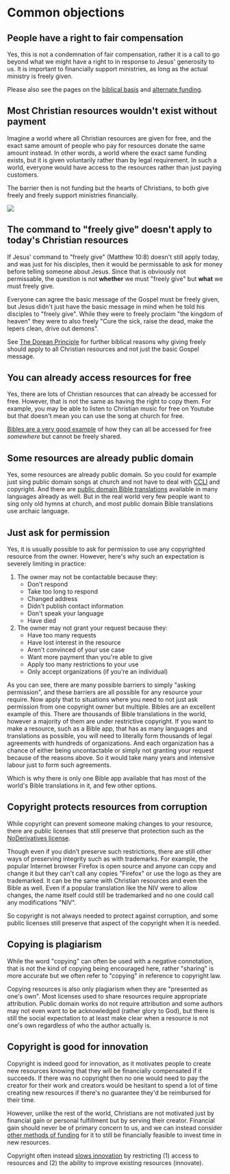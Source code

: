 
# Common objections

## People have a right to fair compensation
Yes, this is not a condemnation of fair compensation, rather it is a call to go beyond what we might have a right to in response to Jesus' generosity to us. It is important to financially support ministries, as long as the actual ministry is freely given.

Please also see the pages on the [biblical basis](/explain/biblical/) and [alternate funding](/explain/funding/).


## Most Christian resources wouldn't exist without payment
Imagine a world where all Christian resources are given for free, and the exact same amount of people who pay for resources donate the same amount instead. In other words, a world where the exact same funding exists, but it is given voluntarily rather than by legal requirement. In such a world, everyone would have access to the resources rather than just paying customers.

The barrier then is not funding but the hearts of Christians, to both give freely and freely support ministries financially.

<img src='@/_assets/ill_reach.svg'>


## The command to "freely give" doesn't apply to today's Christian resources
If Jesus' command to "freely give" (Matthew 10:8) doesn't still apply today, and was just for his disciples, then it would be permissable to ask for money before telling someone about Jesus. Since that is obviously not permissable, the question is not __whether__ we must "freely give" but __what__ we must freely give.

Everyone can agree the basic message of the Gospel must be freely given, but Jesus didn't just have the basic message in mind when he told his disciples to "freely give". While they were to freely proclaim "the kingdom of heaven" they were to also freely "Cure the sick, raise the dead, make the lepers clean, drive out demons".

See [The Dorean Principle](https://thedoreanprinciple.org/) for further biblical reasons why giving freely should apply to all Christian resources and not just the basic Gospel message.


## You can already access resources for free
Yes, there are lots of Christian resources that can already be accessed for free. However, that is not the same as having the right to copy them. For example, you may be able to listen to Christian music for free on Youtube but that doesn't mean you can use the song at church for free.

[Bibles are a very good example](/initiatives/bibles/) of how they can all be accessed for free _somewhere_ but cannot be freely shared.


## Some resources are already public domain
Yes, some resources are already public domain. So you could for example just sing public domain songs at church and not have to deal with [CCLI](https://ccli.com/) and copyright. And there are [public domain Bible translations](https://fetch.bible/content/bibles/) available in many languages already as well. But in the real world very few people want to sing only old hymns at church, and most public domain Bible translations use archaic language.


## Just ask for permission
Yes, it is usually possible to ask for permission to use any copyrighted resource from the owner. However, here's why such an expectation is severely limiting in practice:

 1. The owner may not be contactable because they:
    * Don't respond
    * Take too long to respond
    * Changed address
    * Didn't publish contact information
    * Don't speak your language
    * Have died
 1. The owner may not grant your request because they:
    * Have too many requests
    * Have lost interest in the resource
    * Aren't convinced of your use case
    * Want more payment than you're able to give
    * Apply too many restrictions to your use
    * Only accept organizations (if you're an individual)

As you can see, there are many possible barriers to simply "asking permission", and these barriers are all possible for any resource your require. Now apply that to situations where you need to not just ask permission from one copyright owner but multiple. Bibles are an excellent example of this. There are thousands of Bible translations in the world, however a majority of them are under restrictive copyright. If you want to make a resource, such as a Bible app, that has as many languages and translations as possible, you will need to literally form thousands of legal agreements with hundreds of organizations. And each organization has a chance of either being uncontactable or simply not granting your request because of the reasons above. So it would take many years and intensive labour just to form such agreements.

Which is why there is only one Bible app available that has most of the world's Bible translations in it, and few other options.



## Copyright protects resources from corruption
While copyright can prevent someone making changes to your resource, there are public licenses that still preserve that protection such as the [NoDerivatives license](https://creativecommons.org/licenses/by-nd/4.0/).

Though even if you didn't preserve such restrictions, there are still other ways of preserving integrity such as with trademarks. For example, the popular Internet browser Firefox is open source and anyone can copy and change it but they can't call any copies "Firefox" or use the logo as they are trademarked. It can be the same with Christian resources and even the Bible as well. Even if a popular translation like the NIV were to allow changes, the name itself could still be trademarked and no one could call any modifications "NIV".

So copyright is not always needed to protect against corruption, and some public licenses still preserve that aspect of the copyright when it is needed.


## Copying is plagiarism
While the word "copying" can often be used with a negative connotation, that is not the kind of copying being encouraged here, rather "sharing" is more accurate but we often refer to "copying" in reference to copyright law.

Copying resources is also only plagiarism when they are "presented as one's own". Most licenses used to share resources require appropriate attribution. Public domain works do not require attribution and some authors may not even want to be acknowledged (rather glory to God), but there is still the social expectation to at least make clear when a resource is not one's own regardless of who the author actually is.


## Copyright is good for innovation
Copyright is indeed good for innovation, as it motivates people to create new resources knowing that they will be financially compensated if it succeeds. If there was no copyright then no one would need to pay the creator for their work and creators would be hesitant to spend a lot of time creating new resources if there's no guarantee they'd be reimbursed for their time.

However, unlike the rest of the world, Christians are not motivated just by financial gain or personal fulfillment but by serving their creator. Financial gain should never be of primary concern to us, and we can instead consider [other methods of funding](/explain/funding/) for it to still be financially feasible to invest time in new resources.

Copyright often instead [slows innovation](/explain/importance/#slowing-innovation) by restricting (1) access to resources and (2) the ability to improve existing resources (innovate).
